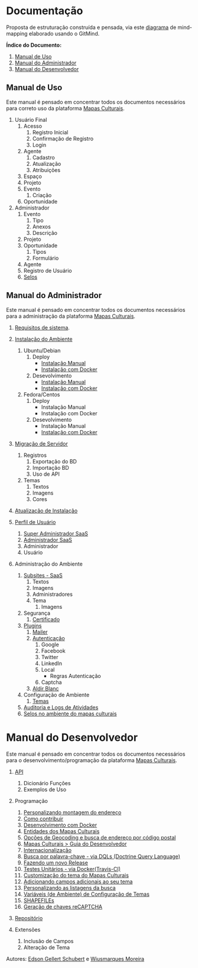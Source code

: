 # Documentação

Proposta de estruturação construída e pensada, via este [diagrama](https://github.com/edsongs/instal-mapas/blob/master/DocuDiag.pdf) de mind-mapping elaborado usando o GitMind.

**Índice do Documento:**
1. [Manual de Uso](https://github.com/edsongs/instal-mapas#manual-de-uso)
2. [Manual do Administrador](https://github.com/edsongs/instal-mapas#manual-do-administrador)
3. [Manual do Desenvolvedor](https://github.com/edsongs/instal-mapas#manual-do-desenvolvedor)

## Manual de Uso
Este manual é pensado em concentrar todos os documentos necessários para correto uso da plataforma [Mapas Culturais](http://github.com/mapasculturais).

1. Usuário Final
	1. Acesso
		1. Registro Inicial
		2. Confirmação de Registro
		3. Login
	2. Agente
		1. Cadastro
		2. Atualização
		3. Atribuições
	3. Espaço
	4. Projeto
	5. Evento
		1. Criação
	6. Oportunidade
2. Administrador
	1. Evento
		1. Tipo
		2. Anexos
		3. Descrição
	2. Projeto
	3. Oportunidade
		1. Tipos
		2. Formulário
	4. Agente
	5. Registro de Usuário
	6. [Selos](https://github.com/mapasculturais/mapasculturais/blob/develop/documentation/docs/mc_user_seal.md#selos)

## Manual do Administrador
Este manual é pensado em concentrar todos os documentos necessários para a administração da plataforma [Mapas Culturais](http://github.com/mapasculturais).

1. [Requisitos de sistema](https://github.com/edsongs/instal-mapas/tree/master/draft/Requisitos%20m%C3%ADnimos).
2. [Instalação do Ambiente](https://github.com/edsongs/instal-mapas/blob/master/Instalação.md)
	1. Ubuntu/Debian
		1. Deploy
			* [Instalação Manual](https://github.com/edsongs/instal-mapas/tree/master/draft/Deploy/Instala%C3%A7%C3%A3o%20Manual%20Ubuntu%2018.04%20e%2020.04)
			* [Instalação com Docker](https://github.com/edsongs/instal-mapas/tree/master/draft/Deploy/Instala%C3%A7%C3%A3o%20Docker%20Ubuntu%2018.04%20e%2020.04)
		2. Desevolvimento
			* [Instalação Manual](https://github.com/edsongs/instal-mapas/tree/master/draft/Desenvolvimento/Instala%C3%A7%C3%A3o%20Manual%20Ubuntu%2018.04%20e%2020.04)
			* [Instalação com Docker](https://github.com/edsongs/instal-mapas/tree/master/draft/Desenvolvimento/Instala%C3%A7%C3%A3o%20Docker%20Ubuntu%2018.04%20e%2020.04)
	2. Fedora/Centos
		1. Deploy
			* Instalação Manual
			* Instalação com Docker
		2. Desevolvimento
			* Instalação Manual
			* [Instalação com Docker](https://github.com/edsongs/instal-mapas/blob/master/draft/Desenvolvimento/Docker/Docker-FEDORA32.md)
3. [Migração de Servidor](https://github.com/mapasculturais/mapasculturais/blob/develop/documentation/docs/mc_deploy_migration.md)
	1. Registros
		1. Exportação do BD
		2. Importação BD
		3. Uso de API
	2. Temas
		1. Textos
		2. Imagens
		3. Cores

4. [Atualização de Instalação](https://github.com/mapasculturais/mapasculturais/blob/develop/documentation/docs/mc_deploy_update.md#mapas-culturais--update
)

5. [Perfil de Usuário](https://github.com/mapasculturais/mapasculturais/blob/develop/documentation/docs/mc_user_profile.md)
	1. [Super Administrador SaaS](https://github.com/mapasculturais/mapasculturais/blob/develop/documentation/docs/mc_deploy.md#8-p%C3%B3s-instala%C3%A7%C3%A3o--criando-super-admin)
	2. [Administrador SaaS](https://github.com/mapasculturais/mapasculturais/blob/develop/documentation/docs/mc_deploy.md#8-p%C3%B3s-instala%C3%A7%C3%A3o--criando-super-admin)
	3. Administrador
	4. Usuário

6. Administração do Ambiente
	1. [Subsites - SaaS](https://github.com/mapasculturais/mapasculturais/blob/develop/documentation/docs/mc_config_saas.md)
		1. Textos
		2. Imagens
		3. Administradores
		4. Tema
			1. Imagens
	2. Segurança
		1. [Certificado](https://github.com/edsongs/instal-mapas/tree/master/draft/Deploy/Instala%C3%A7%C3%A3o%20Manual%20Ubuntu%2018.04%20e%2020.04#instala%C3%A7%C3%A3o-do-certificado-ssl-com-letsencrypt )
	3. [Plugins](https://github.com/mapasculturais/mapasculturais/blob/develop/documentation/docs/mc_config_plugins.md )
		1. [Mailer](https://github.com/mapasculturais/mapasculturais/blob/develop/documentation/docs/mc_config_plugins.md#mailer )
		2. [Autenticação](https://github.com/edsongs/instal-mapas/blob/master/configura%C3%A7%C3%B5es/README.md#instala%C3%A7%C3%A3o-do-plugin-de-registro-login-e-recupera%C3%A7%C3%A3o-de-senha )
			1. Google
			2. Facebook
			3. Twitter
			4. LinkedIn
			5. Local
				* Regras Autenticação
			6. Captcha
		3. [Aldir Blanc](https://github.com/mapasculturais/plugin-AldirBlanc)
	4. Configuração de Ambiente
		1. [Temas](https://github.com/mapasculturais/mapasculturais/blob/develop/documentation/docs/mc_deploy_theme.md#temas-conhecidos)
	5. [Auditoria e Logs de Atividades](https://github.com/mapasculturais/mapasculturais/blob/develop/documentation/docs/mc_user_history.md#hist%C3%B3rico-das-entidades)
	6. [Selos no ambiente do mapas culturais](https://github.com/mapasculturais/mapasculturais/blob/develop/documentation/docs/mc_config_seal.md#selos-no-ambiente-do-mapas-culturais)
# Manual do Desenvolvedor
Este manual é pensado em concentrar todos os documentos necessários para o desenvolvimento/programação da plataforma [Mapas Culturais](http://github.com/mapasculturais).
1. [API](https://github.com/mapasculturais/mapasculturais/blob/develop/documentation/docs/mc_config_api.md)
	1. Dicionário Funções 
	2. Exemplos de Uso
2. Programação
	1. [Personalizando montagem do endereço](https://github.com/mapasculturais/mapasculturais/blob/develop/documentation/docs/mc_developer_address.md)
	2. [Como contribuir](https://github.com/mapasculturais/mapasculturais/blob/develop/documentation/docs/mc_developer_contribute.md)
	3. [Desenvolvimento com Docker](https://github.com/mapasculturais/mapasculturais/blob/develop/documentation/docs/mc_developer_docker_enviroment.md)
	4. [Entidades dos Mapas Culturais](https://github.com/mapasculturais/mapasculturais/blob/develop/documentation/docs/mc_developer_entities.md)
	5. [Opções de Geocoding e busca de endereço por código postal](https://github.com/mapasculturais/mapasculturais/blob/develop/documentation/docs/mc_developer_geocoding.md)
	6. [Mapas Culturais > Guia do Desenvolvedor](https://github.com/mapasculturais/mapasculturais/blob/develop/documentation/docs/mc_developer_guide.md)
	7. [Internacionalização](https://github.com/mapasculturais/mapasculturais/blob/develop/documentation/docs/mc_developer_i18n.md)
	8. [Busca por palavra-chave - via DQLs (Doctrine Query Language)](https://github.com/mapasculturais/mapasculturais/blob/develop/documentation/docs/mc_developer_keywords.md)
	9. [Fazendo um novo Release](https://github.com/mapasculturais/mapasculturais/blob/develop/documentation/docs/mc_developer_releases.md)
	10. [Testes Unitários - via Docker(Travis-CI)](https://github.com/mapasculturais/mapasculturais/blob/develop/documentation/docs/mc_developer_tests.md)
	11. [Customização do tema do Mapas Culturais](https://github.com/mapasculturais/mapasculturais/blob/develop/documentation/docs/mc_developer_theme.md)
	12. [Adicionando campos adicionais ao seu tema](https://github.com/mapasculturais/mapasculturais/blob/develop/documentation/docs/mc_developer_theme_add_metadata.md)
	13. [Personalizando as listagens da busca](https://github.com/mapasculturais/mapasculturais/blob/develop/documentation/docs/mc_developer_theme_infobox.md)
	14. [Variáveis (de Ambiente) de Configuração de Temas](https://github.com/mapasculturais/mapasculturais/blob/develop/documentation/docs/mc_config_index.md#themesactive)
	15. [SHAPEFILEs](https://github.com/mapasculturais/mapasculturais/blob/develop/documentation/docs/mc_deploy_shapefiles.md#mapas-culturais--deploy--shapefiles)
	16. [Geração de chaves reCAPTCHA](https://docs.wpusermanager.com/article/147-generate-recaptcha-api-keys)

3. [Repositório](https://github.com/mapasculturais/mapasculturais)
4. Extensões
	1. Inclusão de Campos
	2. Alteração de Tema

Autores: [Edson Gellert Schubert](http://github.com/edsongs) e [Wiusmarques Moreira](http://github.com/wiusmarques)
